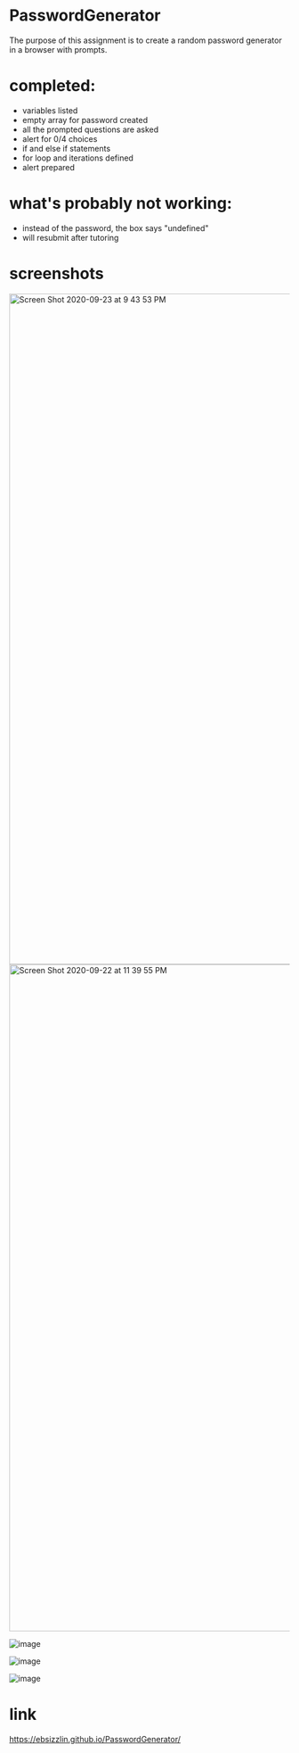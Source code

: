 # PasswordGenerator

The purpose of this assignment is to create a random password generator in a browser with prompts.

# completed:

- variables listed
- empty array for password created
- all the prompted questions are asked
- alert for 0/4 choices
- if and else if statements
- for loop and iterations defined
- alert prepared

# what's probably not working:

- instead of the password, the box says "undefined"
- will resubmit after tutoring

# screenshots

<img width="1203" alt="Screen Shot 2020-09-23 at 9 43 53 PM" src="https://user-images.githubusercontent.com/70185995/94091310-f3551900-fde5-11ea-9d62-cc9cedadfbf3.png">

<img width="1196" alt="Screen Shot 2020-09-22 at 11 39 55 PM" src="https://user-images.githubusercontent.com/70185995/93964274-3c956200-fd2d-11ea-9530-7c7da2ec2c7e.png">

![image](https://user-images.githubusercontent.com/70185995/93964299-4919ba80-fd2d-11ea-9a32-f97739bf993a.png)

![image](https://user-images.githubusercontent.com/70185995/93964337-58990380-fd2d-11ea-9e0d-cac174fe56e4.png)

![image](https://user-images.githubusercontent.com/70185995/93964411-7b2b1c80-fd2d-11ea-8a6d-5e09e02cdd6d.png)

# link

https://ebsizzlin.github.io/PasswordGenerator/
